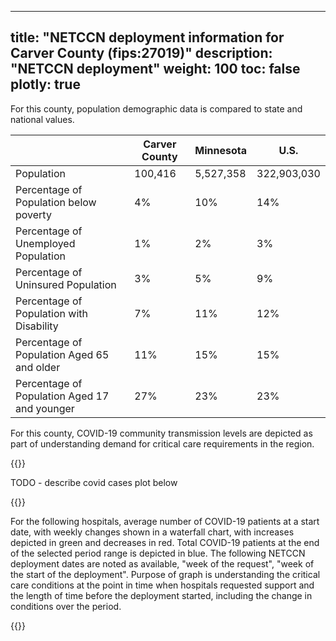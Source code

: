 
---
title: "NETCCN deployment information for Carver County (fips:27019)"
description: "NETCCN deployment"
weight: 100
toc: false
plotly: true
---

For this county, population demographic data is compared to state and national values.

| | Carver County | Minnesota | U.S. |
| ----------- | ----------- | ----------- | -------- |
| Population | 100,416 | 5,527,358 | 322,903,030 |
| Percentage of Population below poverty | 4% | 10% | 14% |
| Percentage of Unemployed Population | 1% | 2% | 3% |
| Percentage of Uninsured Population | 3% | 5% | 9% |
| Percentage of Population with Disability | 7% | 11% | 12% |
| Percentage of Population Aged 65 and older | 11% | 15% | 15% |
| Percentage of Population Aged 17 and younger | 27% | 23% | 23% |

  

For this county, COVID-19 community transmission levels are depicted as part of understanding demand for critical care requirements in the region.

{{<plotly json="netccn/27019/covid_transmission.plotly.json" height="400px">}}


TODO - describe covid cases plot below

  {{<plotly json="netccn/27019/covid_cases.plotly.json" height="400px">}}


For the following hospitals, average number of COVID-19 patients at a start date, with weekly changes shown in a waterfall chart, with increases depicted in green and decreases in red.  Total COVID-19 patients at the end of the selected period range is depicted in blue.  The following NETCCN deployment dates are noted as available, "week of the request", "week of the start of the deployment".  Purpose of graph is understanding the critical care conditions at the point in time when hospitals requested support and the length of time before the deployment started, including the change in conditions over the period.

{{<plotly json="netccn/27019/hospital.240056.plotly.json" height="400px">}}
